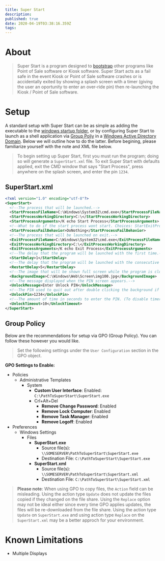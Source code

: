 ```yaml
---
title: Super Start
description: 
published: true
date: 2020-04-19T03:38:16.359Z
tags: 
---
```


# About
> Super Start is a program designed to [bootstrap](https://en.wikipedia.org/wiki/Bootstrapping) other programs like Point of Sale software or Kiosk software. Super Start acts as a fail safe in the event Kiosk or Point of Sale software crashes or is accidentally exited by showing a splash screen with a timer (giving the user an oportunity to enter an over-ride pin) then re-launching the Kiosk / Point of Sale software.
# Setup

A standard setup with Super Start can be as simple as adding the executable to the [windows startup folder](https://en.wikipedia.org/wiki/Windows_startup_process), or by configuring Super Start to launch as a shell application via [Group Poliy](https://en.wikipedia.org/wiki/Group_Policy) in a [Windows Active Directory Domain](https://en.wikipedia.org/wiki/Active_Directory). Below we will outline how to do the latter. Before begining, please familiarize yourself with the note and XML file below.

> To begin setting up Super Start, first you must run the program; doing so will generate a `SuperStart.xml` file. To exit Super Start with defaults applied, exit the CMD window that says "Start Process", press anywhere on the splash screen, and enter the pin `1234`.

## SuperStart.xml

```xml
<?xml version="1.0" encoding="utf-8"?>
<SuperStart>
  <!--The process that will be launched.-->
  <StartProcessFileName>C:\Windows\System32\cmd.exe</StartProcessFileName>
  <StartProcessWorkingDirectory>C:\</StartProcessWorkingDirectory>
  <StartProcessArguments>/K echo Start Process</StartProcessArguments>
  <!--What to do if the start process wont start. Choices: StartExitProcessAndClose, DoNothing, KeepTrying, Close-->
  <StartProcessFailBehavior>DoNothing</StartProcessFailBehavior>
  <!--The process that will be launched on exit.-->
  <ExitProcessFileName>C:\Windows\System32\cmd.exe</ExitProcessFileName>
  <ExitProcessWorkingDirectory>C:\</ExitProcessWorkingDirectory>
  <ExitProcessArguments>/K echo Exit Process</ExitProcessArguments>
  <!--The delay that the program will be launched with the first time.-->
  <StartDelay>1</StartDelay>
  <!--The delay that the program will be launched with the consecutive times.-->
  <RestartDelay>5</RestartDelay>
  <!--The image that will be shown full screen while the program is closed.-->
  <BackgroundImage>C:\Windows\Web\Screen\img100.jpg</BackgroundImage>
  <!--The message displayed when the PIN screen appears.-->
  <UnlockMessage>Enter Unlock PIN</UnlockMessage>
  <!--The PIN used to quit out after double clicking the background if the program is closed.-->
  <UnlockPin>1234</UnlockPin>
  <!--The amount of time in seconds to enter the PIN. (To disable timer, set to nothing or a string)-->
  <UnlockTimeout>10</UnlockTimeout>
</SuperStart>
```
## Group Policy

Below are the recommendations for setup via GPO (Group Policy). You can follow these however you would like.

> Set the following settings under the `User Configuration` section in the GPO object.

**GPO Settings to Enable:**

* Policies
    * Administrative Templates
        * System
            * **Custom User Interface**: Enabled: `C:\PathToSuperStart\SuperStart.exe`
            * Crl+Alt+Del
                * **Remove Change Password**: Enabled
                * **Remove Lock Computer**: Enabled
                * **Remove Task Manager**: Enabled
                * **Remove Logoff**: Enabled
* Preferences
    * Windows Settings
        * Files
            * **SuperStart.exe**
                * Source file(s): `\\SOMESERVER\PathToSuperStart\SuperStart.exe`
                * Destination File: `C:\PathToSuperStart\SuperStart.exe`
            * **SuperStart.xml**
                * Source file(s): `\\SOMESERVER\PathToSuperStart\SuperStart.xml`
                * Destination File: `C:\PathToSuperStart\SuperStart.xml`

> **Please note**: When using GPO to copy files, the `Action` field can be misleading. Using the action type `Update` does not update the files copied if they changed on the file share. Using the `Replace` option may not be ideal either since every time GPO applies updates, the files will be re-downloaded from the file share. Using the action type `Update` on `SuperStart.exe` and using action type `Replace` on the `SuperStart.xml` may be a better approch for your environment.

# Known Limitations

* Multiple Displays